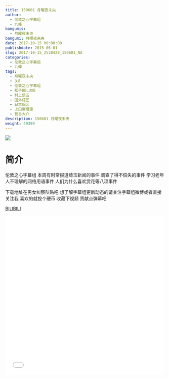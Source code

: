 ```yaml
---
title: 150601 月曜夜未央
author: 
  - 伦敦之心字幕组
  - 九條
bangumis: 
  - 月曜夜未央
bangumi: 月曜夜未央
date: 2017-10-15 00:00:00
publishdate: 2015-06-01
slug: 2017-10-15_2538428_150601_NA
categories: 
  - 伦敦之心字幕组
  - 九條
tags: 
  - 月曜夜未央
  - 关8
  - 伦敦之心字幕组
  - 松子DELUXE
  - 村上信五
  - 国外综艺
  - 日本综艺
  - 上田麻理惠
  - 菅谷大介
description: 150601 月曜夜未央
weight: 49399
---
```


![](https://i.imgur.com/lHifGbD.jpg)

# 简介  
伦敦之心字幕组 本周有时常报道绮玉新闻的事件 调查了得不偿失的事件 学习老年人不理解的网络用语事件 人们为什么喜欢赏花等八项事件 
下载地址在男女纠察队贴吧 想了解字幕组更新动态的请关注字幕组微博或者直接关注我 喜欢的就投个硬币 收藏下视频 贡献点弹幕吧

  [BILIBILI](https://www.bilibili.com/video/av2538428/)


  <iframe src="//www.bilibili.com/html/html5player.html?cid=3966529&aid=2538428" width="100%" height="500" frameborder="0" allowfullscreen="allowfullscreen"></iframe>
